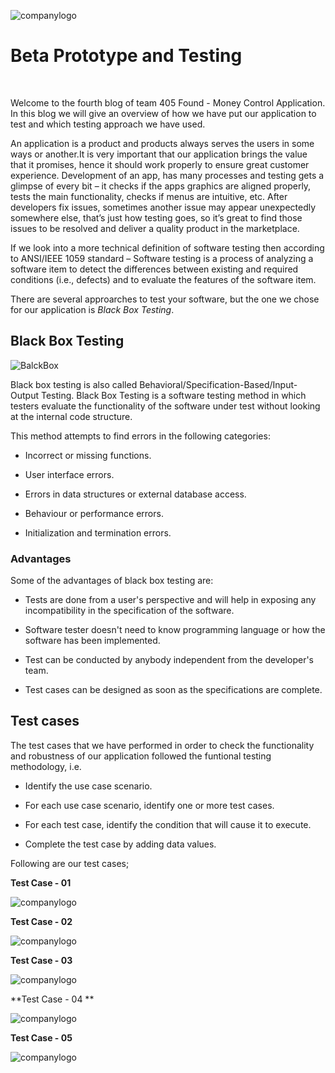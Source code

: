 ![companylogo]({{site.baseurl}}/images/405logo.png)
   
# Beta Prototype and Testing

<br>

<p class="justify"/>

Welcome to the fourth blog of team 405 Found - Money Control Application. In this blog we will give an overview of how we have put our application to test and which testing approach we have used.
<br>

<p class="justify"/>

An application is a product and products always serves the users in some ways or another.It is very important that our application brings the value that it promises, hence it should work properly to ensure great customer experience. Development of an app, has many processes and testing gets a glimpse of every bit – it checks if the apps graphics are aligned properly, tests the main functionality, checks if menus are intuitive, etc. After developers fix issues, sometimes another issue may appear unexpectedly somewhere else, that’s just how testing goes, so it’s great to find those issues to be resolved and deliver a quality product in the marketplace.
<br>

<p class="justify"/>


If we look into a more technical definition of software testing then according to ANSI/IEEE 1059 standard – Software testing is a process of analyzing a software item to detect the differences between existing and required conditions (i.e., defects) and to evaluate the features of the software item.
<br>

<p class="justify"/>

There are several approarches to test your software, but the one we chose for our application is *Black Box Testing*.
<br>

<p class="justify"/>


## Black Box Testing


![BalckBox]({{site.baseurl}}/images/BlackBox.jpg)


Black box testing is also called Behavioral/Specification-Based/Input-Output Testing. Black Box Testing is a software testing method in which testers evaluate the functionality of the software under test without looking at the internal code structure.

This method attempts to find errors in the following categories:

- Incorrect or missing functions.

- User interface errors.

- Errors in data structures or external database access.

- Behaviour or performance errors.

- Initialization and termination errors.


### **Advantages**   

Some of the advantages of black box testing are:


- Tests are done from a user's perspective and will help in exposing any incompatibility in the specification of the software.

- Software tester doesn't need to know programming language or how the software has been implemented.

- Test can be conducted by anybody independent from the developer's team.

- Test cases can be designed as soon as the specifications are complete.


## Test cases


The test cases that we have performed in order to check the functionality and robustness of our application followed the funtional testing methodology, i.e.


- Identify the use case scenario.

- For each use case scenario, identify one or more test cases.

- For each test case, identify the condition that will cause it to execute. 

- Complete the test case by adding data values. 


Following are our test cases;


**Test Case - 01**

![companylogo]({{site.baseurl}}/images/405logo.png)


**Test Case - 02**

![companylogo]({{site.baseurl}}/images/405logo.png)


**Test Case - 03**

![companylogo]({{site.baseurl}}/images/405logo.png)


**Test Case - 04 **

![companylogo]({{site.baseurl}}/images/405logo.png)


**Test Case - 05**

![companylogo]({{site.baseurl}}/images/405logo.png)


<br>

<p class="justify"/>



